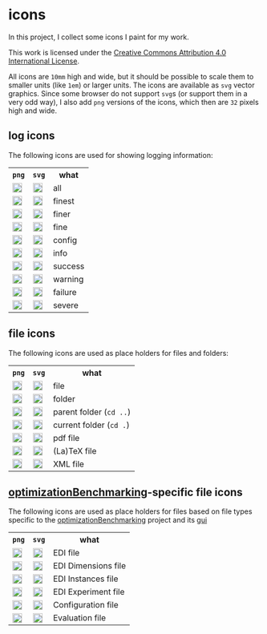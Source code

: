 # icons

In this project, I collect some icons I paint for my work.

This work is licensed under the <a rel="license" href="http://creativecommons.org/licenses/by/4.0/">Creative Commons Attribution 4.0 International License</a>.

All icons are `10mm` high and wide, but it should be possible to scale them to smaller units (like `1em`) or larger units. The icons are available as `svg` vector graphics. Since some browser do not support `svg`s (or support them in a very odd way), I also add `png` versions of the icons, which then are `32` pixels high and wide.

## log icons

The following icons are used for showing logging information:
<table>
<tr><th><code>png</code></th><th><code>svg</code></th><th>what</th></tr>
<tr>
  <td><img src="https://rawgit.com/thomasWeise/icons/master/log/logAll/logAll.png" style="width:1.2em;height:1.2em" alt="all"/></td>
  <td><img src="https://rawgit.com/thomasWeise/icons/master/log/logAll/logAll.svg" style="width:1.2em;height:1.2em" alt="all"/></td>
  <td>all</td>
</tr><tr>
  <td><img src="https://rawgit.com/thomasWeise/icons/master/log/logFinest/logFinest.png" style="width:1.2em;height:1.2em" alt="finest"/></td>
  <td><img src="https://rawgit.com/thomasWeise/icons/master/log/logFinest/logFinest.svg" style="width:1.2em;height:1.2em" alt="finest"/></td>
  <td>finest</td>
</tr><tr>
  <td><img src="https://rawgit.com/thomasWeise/icons/master/log/logFiner/logFiner.png" style="width:1.2em;height:1.2em" alt="finer"/></td>
  <td><img src="https://rawgit.com/thomasWeise/icons/master/log/logFiner/logFiner.svg" style="width:1.2em;height:1.2em" alt="finer"/></td>
  <td>finer</td>
</tr><tr>
  <td><img src="https://rawgit.com/thomasWeise/icons/master/log/logFine/logFine.png" style="width:1.2em;height:1.2em" alt="fine"/></td>
  <td><img src="https://rawgit.com/thomasWeise/icons/master/log/logFine/logFine.svg" style="width:1.2em;height:1.2em" alt="fine"/></td>
  <td>fine</td>
</tr><tr>
  <td><img src="https://rawgit.com/thomasWeise/icons/master/log/logConfig/logConfig.png" style="width:1.2em;height:1.2em" alt="config"/></td>
  <td><img src="https://rawgit.com/thomasWeise/icons/master/log/logConfig/logConfig.svg" style="width:1.2em;height:1.2em" alt="config"/></td>
  <td>config</td>
</tr><tr>
  <td><img src="https://rawgit.com/thomasWeise/icons/master/log/logInfo/logInfo.png" style="width:1.2em;height:1.2em" alt="info"/></td>
  <td><img src="https://rawgit.com/thomasWeise/icons/master/log/logInfo/logInfo.svg" style="width:1.2em;height:1.2em" alt="info"/></td>
  <td>info</td>
</tr><tr>
  <td><img src="https://rawgit.com/thomasWeise/icons/master/log/logSuccess/logSuccess.png" style="width:1.2em;height:1.2em" alt="success"/></td>
  <td><img src="https://rawgit.com/thomasWeise/icons/master/log/logSuccess/logSuccess.svg" style="width:1.2em;height:1.2em" alt="success"/></td>
  <td>success</td>
</tr><tr>
  <td><img src="https://rawgit.com/thomasWeise/icons/master/log/logWarning/logWarning.png" style="width:1.2em;height:1.2em" alt="warning"/></td>
  <td><img src="https://rawgit.com/thomasWeise/icons/master/log/logWarning/logWarning.svg" style="width:1.2em;height:1.2em" alt="warning"/></td>
  <td>warning</td>
</tr><tr>
  <td><img src="https://rawgit.com/thomasWeise/icons/master/log/logFailure/logFailure.png" style="width:1.2em;height:1.2em" alt="failure"/></td>
  <td><img src="https://rawgit.com/thomasWeise/icons/master/log/logFailure/logFailure.svg" style="width:1.2em;height:1.2em" alt="failure"/></td>
  <td>failure</td>
</tr><tr>
  <td><img src="https://rawgit.com/thomasWeise/icons/master/log/logSevere/logSevere.png" style="width:1.2em;height:1.2em" alt="severe"/></td>
  <td><img src="https://rawgit.com/thomasWeise/icons/master/log/logSevere/logSevere.svg" style="width:1.2em;height:1.2em" alt="severe"/></td>
  <td>severe</td>
</tr>
</table>

## file icons

The following icons are used as place holders for files and folders:

<table>
<tr><th><code>png</code></th><th><code>svg</code></th><th>what</th></tr>
<tr>
  <td><img src="https://rawgit.com/thomasWeise/icons/master/files/file/file.png" style="width:1.2em;height:1.2em" alt="file"/></td>
  <td><img src="https://rawgit.com/thomasWeise/icons/master/files/file/file.svg" style="width:1.2em;height:1.2em" alt="file"/></td>
  <td>file</td>
</tr><tr>
  <td><img src="https://rawgit.com/thomasWeise/icons/master/files/folder/folder.png" style="width:1.2em;height:1.2em" alt="folder"/></td>
  <td><img src="https://rawgit.com/thomasWeise/icons/master/files/folder/folder.svg" style="width:1.2em;height:1.2em" alt="folder"/></td>
  <td>folder</td>
</tr><tr>
  <td><img src="https://rawgit.com/thomasWeise/icons/master/files/folderUp/folderUp.png" style="width:1.2em;height:1.2em" alt="folderUp"/></td>
  <td><img src="https://rawgit.com/thomasWeise/icons/master/files/folderUp/folderUp.svg" style="width:1.2em;height:1.2em" alt="folderUp"/></td>
  <td>parent folder (<code>cd ..</code>)</td>
</tr><tr>
  <td><img src="https://rawgit.com/thomasWeise/icons/master/files/folderCur/folderCur.png" style="width:1.2em;height:1.2em" alt="folderCur"/></td>
  <td><img src="https://rawgit.com/thomasWeise/icons/master/files/folderCur/folderCur.svg" style="width:1.2em;height:1.2em" alt="folderCur"/></td>
  <td>current folder (<code>cd .</code>)</td>
</tr><tr>
  <td><img src="https://rawgit.com/thomasWeise/icons/master/files/pdf/pdf.png" style="width:1.2em;height:1.2em" alt="pdf file"/></td>
  <td><img src="https://rawgit.com/thomasWeise/icons/master/files/pdf/pdf.svg" style="width:1.2em;height:1.2em" alt="pdf file"/></td>
  <td>pdf file</td>
</tr><tr>
  <td><img src="https://rawgit.com/thomasWeise/icons/master/files/tex/tex.png" style="width:1.2em;height:1.2em" alt="tex file"/></td>
  <td><img src="https://rawgit.com/thomasWeise/icons/master/files/tex/tex.svg" style="width:1.2em;height:1.2em" alt="tex file"/></td>
  <td>(La)TeX file</td>
</tr><tr>
  <td><img src="https://rawgit.com/thomasWeise/icons/master/files/xml/xml.png" style="width:1.2em;height:1.2em" alt="xml file"/></td>
  <td><img src="https://rawgit.com/thomasWeise/icons/master/files/xml/xml.svg" style="width:1.2em;height:1.2em" alt="xml file"/></td>
  <td>XML file</td>
</tr>
</table>

## [optimizationBenchmarking](https://github.com/optimizationBenchmarking/optimizationBenchmarking)-specific file icons

The following icons are used as place holders for files based on file types
specific to the [optimizationBenchmarking](https://github.com/optimizationBenchmarking/optimizationBenchmarking) project
and its [gui](https://github.com/optimizationBenchmarking/optimizationBenchmarkingGui)

<table>
<tr><th><code>png</code></th><th><code>svg</code></th><th>what</th></tr>
<tr>
  <td><img src="https://rawgit.com/thomasWeise/icons/master/files/edi/edi.png" style="width:1.2em;height:1.2em" alt="edi file"/></td>
  <td><img src="https://rawgit.com/thomasWeise/icons/master/files/edi/edi.svg" style="width:1.2em;height:1.2em" alt="edi file"/></td>
  <td>EDI file</td>
</tr><tr>
  <td><img src="https://rawgit.com/thomasWeise/icons/master/files/ediDimensions/ediDimensions.png" style="width:1.2em;height:1.2em" alt="edi dimensions file"/></td>
  <td><img src="https://rawgit.com/thomasWeise/icons/master/files/ediDimensions/ediDimensions.svg" style="width:1.2em;height:1.2em" alt="edi dimensions file"/></td>
  <td>EDI Dimensions file</td>
</tr><tr>
  <td><img src="https://rawgit.com/thomasWeise/icons/master/files/ediInstances/ediInstances.png" style="width:1.2em;height:1.2em" alt="edi instances file"/></td>
  <td><img src="https://rawgit.com/thomasWeise/icons/master/files/ediInstances/ediInstances.svg" style="width:1.2em;height:1.2em" alt="edi instances file"/></td>
  <td>EDI Instances file</td>
</tr><tr>
  <td><img src="https://rawgit.com/thomasWeise/icons/master/files/ediExperiment/ediExperiment.png" style="width:1.2em;height:1.2em" alt="edi experiment file"/></td>
  <td><img src="https://rawgit.com/thomasWeise/icons/master/files/ediExperiment/ediExperiment.svg" style="width:1.2em;height:1.2em" alt="edi experiment file"/></td>
  <td>EDI Experiment file</td>
</tr><tr>
  <td><img src="https://rawgit.com/thomasWeise/icons/master/files/configurtion/configurtion.png" style="width:1.2em;height:1.2em" alt="configuration file"/></td>
  <td><img src="https://rawgit.com/thomasWeise/icons/master/files/configurtion/configurtion.svg" style="width:1.2em;height:1.2em" alt="configuration file"/></td>
  <td>Configuration file</td>
</tr><tr>
  <td><img src="https://rawgit.com/thomasWeise/icons/master/files/configurtion/configurtion.png" style="width:1.2em;height:1.2em" alt="evaluation file"/></td>
  <td><img src="https://rawgit.com/thomasWeise/icons/master/files/configurtion/configurtion.svg" style="width:1.2em;height:1.2em" alt="evaluation file"/></td>
  <td>Evaluation file</td>
</tr>
</table>